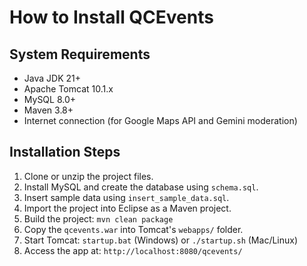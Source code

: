 # How to Install QCEvents

## System Requirements
- Java JDK 21+
- Apache Tomcat 10.1.x
- MySQL 8.0+
- Maven 3.8+
- Internet connection (for Google Maps API and Gemini moderation)

## Installation Steps
1. Clone or unzip the project files.
2. Install MySQL and create the database using `schema.sql`.
3. Insert sample data using `insert_sample_data.sql`.
4. Import the project into Eclipse as a Maven project.
5. Build the project: `mvn clean package`
6. Copy the `qcevents.war` into Tomcat's `webapps/` folder.
7. Start Tomcat: `startup.bat` (Windows) or `./startup.sh` (Mac/Linux)
8. Access the app at: `http://localhost:8080/qcevents/`
